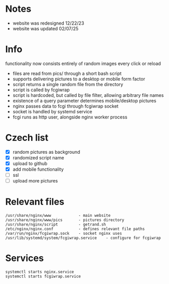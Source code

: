 Notes
=====

- website was redesigned 12/22/23
- website was updated 02/07/25

# Info
functionality now consists entirely of random images every click or reload

- files are read from pics/ through a short bash script
- supports delivering pictures to a desktop or mobile form factor
- script returns a single random file from the directory
- script is called by fcgiwrap
- script is hardcoded, but called by file filter, allowing arbitrary file names
- existence of a query parameter determines mobile/desktop pictures
- nginx passes data to fcgi through fcgiwrap socket
- socket is handled by systemd service
- fcgi runs as http user, alongside nginx worker process

# Czech list
- [X] random pictures as background
- [X] randomized script name
- [X] upload to github
- [X] add mobile functionality
- [ ] ssl 
- [ ] upload more pictures

# Relevant files
```
/usr/share/nginx/www            - main website
/usr/share/nginx/www/pics       - pictures directory
/usr/share/nginx/script         - getrand.sh 
/etc/nginx/nginx.conf           - defines relevant file paths
/var/run/nginx/fcgiwrap.sock    - socket nginx uses
/usr/lib/systemd/system/fcgiwrap.service    - configure for fcgiwrap
```

# Services
```
systemctl starts nginx.service
systemctl starts fcgiwrap.service
```


